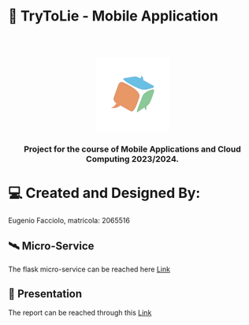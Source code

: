 # 🎲 TryToLie - Mobile Application
<br />
<br />
<p align="center">
    <img src="app/src/main/assets/logo_trytolie.png" alt="TryToLie Logo" height="150">
  <h3 align="center"> Project for the course of Mobile Applications and Cloud Computing 2023/2024. </h3>
<p>


# 💻 Created and Designed By:

Eugenio Facciolo, matricola: 2065516

## 🛰️ Micro-Service

The flask micro-service can be reached here <a href="https://github.com/EFProject/TryToLie-MicroService-MACC">Link</a>

## 📖 Presentation

The report can be reached through this <a href="https://docs.google.com/presentation/d/e/2PACX-1vQlZZHmjVoobGvMlqHm1nzgkaO-f30Fcq8OG2odYMNcmDIqR62MzOCIX12LT9IWgg/pub?start=false&loop=false&delayms=3000">Link</a>

